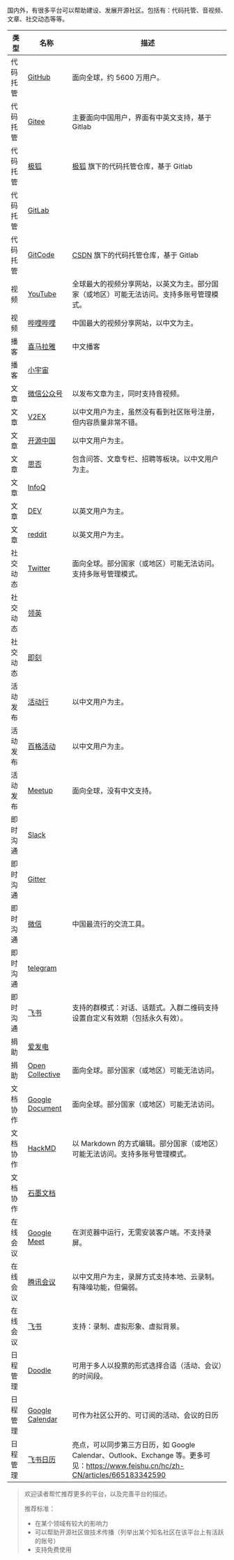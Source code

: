 国内外，有很多平台可以帮助建设、发展开源社区。包括有：代码托管、音视频、文章、社交动态等等。

| 类型   | 名称                                              | 描述                                           |
|------|-------------------------------------------------|----------------------------------------------|
| 代码托管 | [GitHub](https://github.com/)                   | 面向全球，约 5600 万用户。                             |
| 代码托管 | [Gitee](https://gitee.com/)                     | 主要面向中国用户，界面有中英文支持，基于 Gitlab                           |
| 代码托管 | [极狐](https://jihulab.com/explore/) | [极狐](https://gitlab.cn/) 旗下的代码托管仓库，基于 Gitlab |
| 代码托管 | [GitLab](https://gitlab.com/explore) | |
| 代码托管 | [GitCode](https://gitcode.net/) | [CSDN](https://www.csdn.net/) 旗下的代码托管仓库，基于 Gitlab |
| 视频   | [YouTube](https://www.youtube.com/)             | 全球最大的视频分享网站，以英文为主。部分国家（或地区）可能无法访问。支持多账号管理模式。 |
| 视频   | [哔哩哔哩](https://www.bilibili.com/)               | 中国最大的视频分享网站，以中文为主。                           |
| 播客   | [喜马拉雅](https://www.ximalaya.com/)               | 中文播客                                         |
| 播客   | [小宇宙](https://www.xiaoyuzhoufm.com/)            |                                              |
| 文章   | [微信公众号](https://mp.weixin.qq.com/)              | 以发布文章为主，同时支持音视频。                             |
| 文章   | [V2EX](https://v2ex.com/)                | 以中文用户为主，虽然没有看到社区账号注册，但内容质量非常不错。                                     |
| 文章   | [开源中国](https://www.oschina.net/)                | 以中文用户为主。                                     |
| 文章   | [思否](https://segmentfault.com/)                 | 包含问答、文章专栏、招聘等板块。以中文用户为主。                     |
| 文章   | [InfoQ](https://www.infoq.cn/topic/opensource)  |                                              |
| 文章   | [DEV](https://dev.to/)                          | 以英文用户为主。                                     |
| 文章   | [reddit](https://www.reddit.com/)               | 以英文用户为主。                                     |
| 社交动态 | [Twitter](https://twitter.com/)                 | 面向全球。部分国家（或地区）可能无法访问。支持多账号管理模式。              |
| 社交动态 | [领英](https://www.linkedin.com/)                 |                                              |
| 社交动态 | [即刻](https://www.okjike.com/)                   |                                              |
| 活动发布 | [活动行](https://www.huodongxing.com/)             | 以中文用户为主。                                     |
| 活动发布 | [百格活动](https://www.bagevent.com/)               | 以中文用户为主。                                     |
| 活动发布 | [Meetup](https://www.meetup.com/)               | 面向全球，没有中文支持。                                 |
| 即时沟通 | [Slack](https://slack.com/)                     |                                              |
| 即时沟通 | [Gitter](https://gitter.im/)                    |                                              |
| 即时沟通 | [微信](https://weixin.qq.com/)                    | 中国最流行的交流工具。                                  |
| 即时沟通 | [telegram](https://telegram.org/)               |                                              |
| 即时沟通 | [飞书](https://www.feishu.cn/)                    | 支持的群模式：对话、话题式。入群二维码支持设置自定义有效期（包括永久有效）。 |
| 捐助   | [爱发电](https://afdian.net/)                      |                                              |
| 捐助   | [Open Collective](https://opencollective.com/)  | 面向全球。部分国家（或地区）可能无法访问。                        |
| 文档协作 | [Google Document](https://docs.google.com/)     | 面向全球。部分国家（或地区）可能无法访问。                        |
| 文档协作 | [HackMD](https://hackmd.io/)                    | 以 Markdown 的方式编辑。部分国家（或地区）可能无法访问。支持多账号管理模式。  |
| 文档协作 | [石墨文档](https://shimo.im/)                       |                                              |
| 在线会议 | [Google Meet](https://meet.google.com/)         | 在浏览器中运行，无需安装客户端。不支持录屏。                       |
| 在线会议 | [腾讯会议](https://meeting.tencent.com/)            | 以中文用户为主，录屏方式支持本地、云录制。有降噪功能，但偏弱。              |
| 在线会议 | [飞书](https://www.feishu.cn/)                    | 支持：录制、虚拟形象、虚拟背景。                             |
| 日程管理 | [Doodle](https://doodle.com/)                   | 可用于多人以投票的形式选择合适（活动、会议）的时间段。                  |
| 日程管理 | [Google Calendar](https://calendar.google.com/) | 可作为社区公开的、可订阅的活动、会议的日历                        |
| 日程管理 | [飞书日历](https://www.feishu.cn) | 亮点，可以同步第三方日历，如 Google Calendar、Outlook、Exchange 等。更多可见：https://www.feishu.cn/hc/zh-CN/articles/665183342590                        |

> 欢迎读者帮忙推荐更多的平台，以及完善平台的描述。
>
> 推荐标准：
>
> * 在某个领域有较大的影响力
> * 可以帮助开源社区做技术传播（列举出某个知名社区在该平台上有活跃的账号）
> * 支持免费使用
